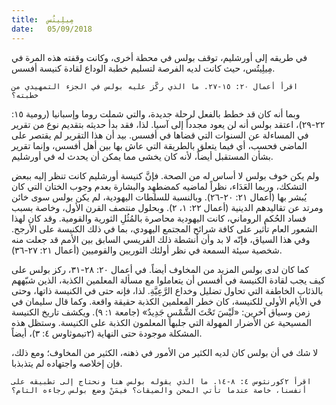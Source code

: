 ```yaml
---
title:  مِيلِيتُس
date:   05/09/2018
---
```


في طريقه إلى أورشليم، توقف بولس في محطة أخرى، وكانت وقفته هذه المرة في مِيلِيتُس، حيث كانت لديه الفرصة لتسليم خطبة الوداع لقادة كنيسة أفسس.

`اقرأ أعمال ٢٠: ١٥-٢٧. ما الذي ركّز عليه بولس في الجزء التمهيدي من خطبته؟`

وبما أنه كان قد خطط بالفعل لرحلة جديدة، والتي شملت روما وإسبانيا (رومية ١٥: ٢٢-٢٩)، اعتقد بولس أنه لن يعود مجدداً إلى آسيا. لذا، فقد بدأ حديثه بتقديم نوع من تقرير في المساءلة عن السنوات التي قضاها في أفسس. بيد أن هذا التقرير لم يقتصر على الماضي فحسب، أي فيما يتعلق بالطريقة التي عاش بها بين أهل أفسس، وإنما تقرير بشأن المستقبل أيضاً، لأنه كان يخشى مما يمكن أن يحدث له في أورشليم.

ولم يكن خوف بولس لا أساس له من الصحة. فإنَّ كنيسة أورشليم كانت تنظر إليه ببعض التشكك، وربما العَدَاء، نظراً لماضيه كمضطهِد والبشارة بعدم وجوب الختان التي كان يُبشر بها (أعمال ٢١: ٢٠-٢٦). وبالنسبة للسلطات اليهودية، لم يكن بولس سوى خائن ومرتد عن تقاليدهم الدينية (أعمال ٢٢: ١، ٢). وبحلول منتصف القرن الأول، وخاصة بسبب فساد الحُكم الروماني، كانت اليهودية محاصرة بالمُثُلِ الثورية والقومية. وقد كان لهذا الشعور العام تأثير على كافة شرائح المجتمع اليهودي، بما في ذلك الكنيسة على الأرجح. وفي هذا السياق، فإنّه لا بد وأن أنشطة ذلك الفريسي السابق بين الأمم قد جعلت منه شخصية سيئة السمعة في نظر أولئك الثوريين والقوميين (أعمال ٢١: ٢٧-٣٦).

كما كان لدى بولس المزيد من المخاوف أيضاً. في أعمال ٢٠: ٢٨-٣١، ركز بولس على كيف يجب لقادة الكنيسة في أفسس أن يتعاملوا مع مسألة المعلمين الكذبة، الذين شبّههم بالذئاب الخاطفة التي تحاول تضليل وخداع الرَّعِيَّةِ. لذا، فإنه حتى في الكنيسة ذاتها، وحتى في الأيام الأولى للكنيسة، كان خطر المعلمين الكذبة حقيقة واقعة. وكما قال سليمان في زمن وسياق آخرين: «لَيْسَ تَحْتَ الشَّمْسِ جَدِيدٌ» (جامعة ١: ٩). ويكشف تاريخ الكنيسة المسيحية عن الأضرار المهولة التي جلبها المعلمون الكذبة على الكنيسة. وستظل هذه المشكلة موجودة حتى النهاية (٢تيموثاوس ٤: ٣)، أيضاً.

لا شك في أن بولس كان لديه الكثير من الأمور في ذهنه، الكثير من المخاوف؛ ومع ذلك، فإن إخلاصه واجتهاده لم يتذبذبا.

`اقرأ ٢كورنثوس ٤: ٨-١٤. ما الذي يقوله بولس هنا ونحتاج إلى تطبيقه على أنفسنا، خاصة عندما تأتي المحن والضيقات؟ فيمَنْ وضع بولس رجاءه التام؟`